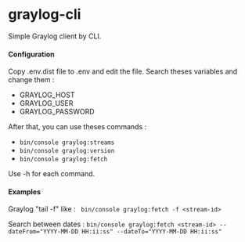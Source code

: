 # graylog-cli

Simple Graylog client by CLI.


#### Configuration
Copy .env.dist file to .env and edit the file. Search theses variables and change them :
 - GRAYLOG_HOST
 - GRAYLOG_USER
 - GRAYLOG_PASSWORD


After that, you can use theses commands :
 - ``bin/console graylog:streams``
 - ``bin/console graylog:version``
 - ``bin/console graylog:fetch``
 
Use -h for each command.


#### Examples 

Graylog "tail -f" like :
`` 
bin/console graylog:fetch -f <stream-id> 
`` 

Search between dates :
``
bin/console graylog:fetch <stream-id> --dateFrom="YYYY-MM-DD HH:ii:ss" --dateTo="YYYY-MM-DD HH:ii:ss"
``